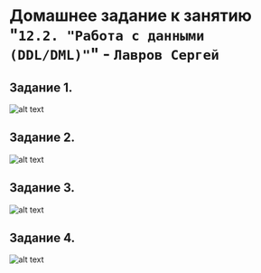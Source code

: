 # Домашнее задание к занятию "`12.2. "Работа с данными (DDL/DML)"`" - `Лавров Сергей`

## Задание 1. 

![alt text](https://github.com/SergeyLavrov/8.1.-Git/blob/main/img/.jpg)
  
## Задание 2. 

![alt text](https://github.com/SergeyLavrov/8.1.-Git/blob/main/img/1.jpg)

  
## Задание 3.

![alt text](https://github.com/SergeyLavrov/8.1.-Git/blob/main/img/.png)

## Задание 4. 

![alt text](https://github.com/SergeyLavrov/8.1.-Git/blob/main/img/.png)
